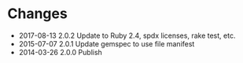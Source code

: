 # Changes

* 2017-08-13 2.0.2 Update to Ruby 2.4, spdx licenses, rake test, etc.
* 2015-07-07 2.0.1 Update gemspec to use file manifest
* 2014-03-26 2.0.0 Publish
